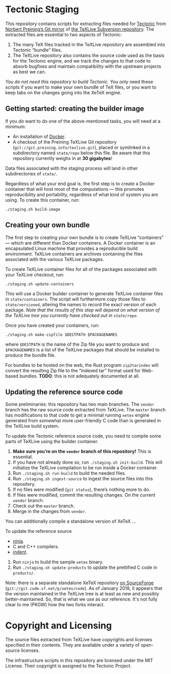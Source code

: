 # Tectonic Staging

This repository contains scripts for extracting files needed for
[Tectonic](https://tectonic-typesetting.github.io) from
[Norbert Preining’s Git mirror](http://git.preining.info/texlive/) of
[the TeXLive Subversion repository](http://tug.org/svn/texlive/). The
extracted files are essential to two aspects of Tectonic:

1. The many TeX files tracked in the TeXLive repository are assembled into
   Tectonic “bundle” files.
2. The TeXLive repository also contains the source code used as the basis for
   the Tectonic engine, and we track the changes to that code to absorb
   bugfixes and maintain compatibility with the upstream projects as best we
   can.

*You do not need this repository to build Tectonic.* You only need these scripts
if you want to make your own bundle of TeX files, or you want to keep tabs on
the changes going into the XeTeX engine.


## Getting started: creating the builder image

If you *do* want to do one of the above-mentioned tasks, you will need at a
minimum:

- An installation of [Docker](https://www.docker.com/).
- A checkout of the Preining TeXLive Git repository
  (`git://git.preining.info/texlive.git`), placed or symlinked in a
  subdirectory named `state/repo` below this file. Be aware that this
  repository currently weighs in at **30 gigabytes**!

Data files associated with the staging process will land in other
subdirectories of `state/`.

Regardless of what your end goal is, the first step is to create a Docker
container that will host most of the computations — this promotes
reproducibility and portability, regardless of what kind of system you are
using. To create this container, run:

```
./staging.sh build-image
```


## Creating your own bundle

The first step to creating your own bundle is to create TeXLive “containers” —
which are different than Docker containers. A Docker container is an
encapsulated Linux machine that provides a reproducible build environment.
TeXLive containers are archives containing the files associated with the
various TeXLive packages.

To create TeXLive container files for all of the packages associated with your
TeXLive checkout, run:

```
./staging.sh update-containers
```

This will use a Docker builder container to generate TeXLive container files
in `state/containers`. The script will furthermore copy those files to
`state/versioned`, altering the names to record the exact version of each
package. *Note that the results of this step will depend on what version of
the TeXLive tree you currently have checked out in `state/repo`.*

Once you have created your containers, run:

```
./staging.sh make-zipfile $DESTPATH $PACKAGENAMES
```

where `$DESTPATH` is the name of the Zip file you want to produce and
`$PACKAGENAMES` is a list of the TeXLive packages that should be installed to
produce the bundle file.

For bundles to be hosted on the web, the Rust program `zip2tarindex` will
convert the resulting Zip file to the “indexed tar” format used for Web-based
bundles. **TODO**: this is not adequately documented at all.


## Updating the reference source code

Some preliminaries: this repository has two main branches. The `vendor` branch
has the raw source code extracted from TeXLive. The `master` branch has
modifications to that code to get a minimal running `xetex` engine generated
from somewhat more user-friendly C code than is generated in the TeXLive build
system.

To update the Tectonic reference source code, you need to compile some parts
of TeXLive using the builder container.

1. **Make sure you’re on the `vendor` branch of this repository!** This is
   essential.
2. If you have not already done so, run `./staging.sh init-build`. This will
   initialize the TeXLive compilation to be run inside a Docker container.
3. Run `./staging.sh run-build` to build the needed files.
4. Run `./staging.sh ingest-source` to ingest the source files into this
   repository.
5. If no files were modified (`git status`), there’s nothing more to do.
6. If files were modified, commit the resulting changes. On the current
   `vendor` branch.
7. Check out the `master` branch.
8. Merge in the changes from `vendor`.

You can additionally compile a standalone version of XeTeX ...

To update the reference source

- [ninja](https://ninja-build.org/).
- C and C++ compilers.
- [indent](https://www.gnu.org/software/indent/manual/indent.html).

1. Run `ninja` to build the sample `xetex` binary.
2. Run `./staging.sh update-products` to update the prettified C code
   in `products/`.

Note: there is a separate standalone XeTeX repository
[on SourceForge](https://sourceforge.net/p/xetex/code/ci/master/tree/)
(`git://git.code.sf.net/p/xetex/code`). As of January 2018, it appears that
the version maintained in the TeXLive tree is at least as new and possibly
better-maintained. So, that is what we use as our reference. It's not fully
clear to me (PKGW) how the two forks interact.


# Copyright and Licensing

The source files extracted from TeXLive have copyrights and licenses specified
in their contents. They are available under a variety of open-source licenses.

The infrastructure scripts in this repository are licensed under the MIT
License. Their copyright is assigned to the Tectonic Project.
